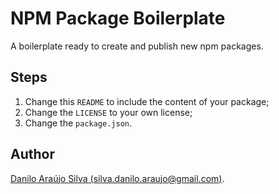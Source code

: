 # NPM Package Boilerplate

A boilerplate ready to create and publish new npm packages.

## Steps

1. Change this `README` to include the content of your package;
2. Change the `LICENSE` to your own license;
3. Change the `package.json`.

## Author
[Danilo Araújo Silva (silva.danilo.araujo@gmail.com)](https://goo.gl/XW7hi3).
